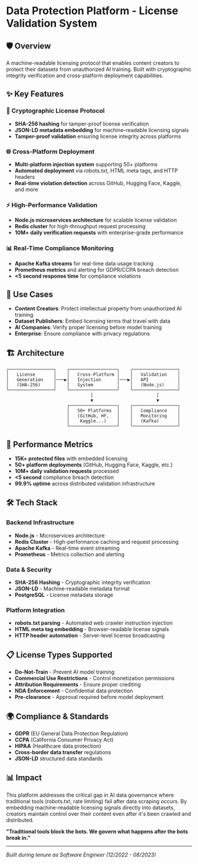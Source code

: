 # Data Protection Platform - License Validation System

## 🛡️ Overview

A machine-readable licensing protocol that enables content creators to protect their datasets from unauthorized AI training. Built with cryptographic integrity verification and cross-platform deployment capabilities.

## ✨ Key Features

### 🔐 Cryptographic License Protocol
- **SHA-256 hashing** for tamper-proof license verification
- **JSON-LD metadata embedding** for machine-readable licensing signals
- **Tamper-proof validation** ensuring license integrity across platforms

### 🌐 Cross-Platform Deployment
- **Multi-platform injection system** supporting 50+ platforms
- **Automated deployment** via robots.txt, HTML meta tags, and HTTP headers
- **Real-time violation detection** across GitHub, Hugging Face, Kaggle, and more

### ⚡ High-Performance Validation
- **Node.js microservices architecture** for scalable license validation
- **Redis cluster** for high-throughput request processing
- **10M+ daily verification requests** with enterprise-grade performance

### 📊 Real-Time Compliance Monitoring
- **Apache Kafka streams** for real-time data usage tracking
- **Prometheus metrics** and alerting for GDPR/CCPA breach detection
- **<5 second response time** for compliance violations

## 🎯 Use Cases

- **Content Creators**: Protect intellectual property from unauthorized AI training
- **Dataset Publishers**: Embed licensing terms that travel with data
- **AI Companies**: Verify proper licensing before model training
- **Enterprise**: Ensure compliance with privacy regulations

## 🏗️ Architecture

```
┌─────────────────┐    ┌──────────────────┐    ┌─────────────────┐
│   License       │    │   Cross-Platform │    │   Validation    │
│   Generation    │───▶│   Injection      │───▶│   API           │
│   (SHA-256)     │    │   System         │    │   (Node.js)     │
└─────────────────┘    └──────────────────┘    └─────────────────┘
                                │                        │
                                ▼                        ▼
                       ┌──────────────────┐    ┌─────────────────┐
                       │   50+ Platforms  │    │   Compliance    │
                       │   (GitHub, HF,   │    │   Monitoring    │
                       │    Kaggle...)    │    │   (Kafka)       │
                       └──────────────────┘    └─────────────────┘
```

## 🚀 Performance Metrics

- **15K+ protected files** with embedded licensing
- **50+ platform deployments** (GitHub, Hugging Face, Kaggle, etc.)
- **10M+ daily validation requests** processed
- **<5 second** compliance breach detection
- **99.9% uptime** across distributed validation infrastructure

## 🛠️ Tech Stack

### **Backend Infrastructure**
- **Node.js** - Microservices architecture
- **Redis Cluster** - High-performance caching and request processing
- **Apache Kafka** - Real-time event streaming
- **Prometheus** - Metrics collection and alerting

### **Data & Security**
- **SHA-256 Hashing** - Cryptographic integrity verification
- **JSON-LD** - Machine-readable metadata format
- **PostgreSQL** - License metadata storage

### **Platform Integration**
- **robots.txt parsing** - Automated web crawler instruction injection
- **HTML meta tag embedding** - Browser-readable license signals
- **HTTP header automation** - Server-level license broadcasting

## 📋 License Types Supported

- **Do-Not-Train** - Prevent AI model training
- **Commercial Use Restrictions** - Control monetization permissions
- **Attribution Requirements** - Ensure proper crediting
- **NDA Enforcement** - Confidential data protection
- **Pre-clearance** - Approval required before model deployment

## 🌍 Compliance & Standards

- **GDPR** (EU General Data Protection Regulation)
- **CCPA** (California Consumer Privacy Act)
- **HIPAA** (Healthcare data protection)
- **Cross-border data transfer** regulations
- **JSON-LD** structured data standards

## 📊 Impact

This platform addresses the critical gap in AI data governance where traditional tools (robots.txt, rate limiting) fail after data scraping occurs. By embedding machine-readable licensing signals directly into datasets, creators maintain control over their content even after it's been crawled and distributed.

**"Traditional tools block the bots. We govern what happens after the bots break in."**

---

*Built during tenure as Software Engineer (12/2022 - 08/2023)*
